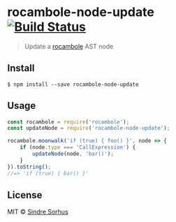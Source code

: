 # rocambole-node-update [![Build Status](https://travis-ci.org/sindresorhus/rocambole-node-update.svg?branch=master)](https://travis-ci.org/sindresorhus/rocambole-node-update)

> Update a [rocambole](https://github.com/millermedeiros/rocambole) AST node


## Install

```
$ npm install --save rocambole-node-update
```


## Usage

```js
const rocambole = require('rocambole');
const updateNode = require('rocambole-node-update');

rocambole.moonwalk('if (true) { foo() }', node => {
	if (node.type === 'CallExpression') {
		updateNode(node, 'bar()');
	}
}).toString();
//=> 'if (true) { bar() }'
```


## License

MIT © [Sindre Sorhus](http://sindresorhus.com)
